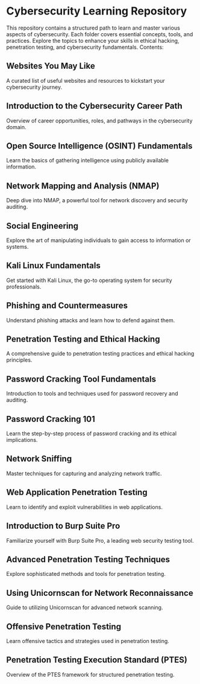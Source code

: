 # Cybersecurity Learning Repository

This repository contains a structured path to learn and master various aspects of cybersecurity. Each folder covers essential concepts, tools, and practices. Explore the topics to enhance your skills in ethical hacking, penetration testing, and cybersecurity fundamentals.
Contents:

## Websites You May Like
A curated list of useful websites and resources to kickstart your cybersecurity journey.

## Introduction to the Cybersecurity Career Path
Overview of career opportunities, roles, and pathways in the cybersecurity domain.

## Open Source Intelligence (OSINT) Fundamentals
Learn the basics of gathering intelligence using publicly available information.

## Network Mapping and Analysis (NMAP)
Deep dive into NMAP, a powerful tool for network discovery and security auditing.

## Social Engineering
Explore the art of manipulating individuals to gain access to information or systems.

## Kali Linux Fundamentals
Get started with Kali Linux, the go-to operating system for security professionals.

## Phishing and Countermeasures
Understand phishing attacks and learn how to defend against them.

## Penetration Testing and Ethical Hacking
A comprehensive guide to penetration testing practices and ethical hacking principles.

## Password Cracking Tool Fundamentals
Introduction to tools and techniques used for password recovery and auditing.

## Password Cracking 101
Learn the step-by-step process of password cracking and its ethical implications.

## Network Sniffing
Master techniques for capturing and analyzing network traffic.

## Web Application Penetration Testing
Learn to identify and exploit vulnerabilities in web applications.

## Introduction to Burp Suite Pro
Familiarize yourself with Burp Suite Pro, a leading web security testing tool.

## Advanced Penetration Testing Techniques
Explore sophisticated methods and tools for penetration testing.

## Using Unicornscan for Network Reconnaissance
Guide to utilizing Unicornscan for advanced network scanning.

## Offensive Penetration Testing
Learn offensive tactics and strategies used in penetration testing.

## Penetration Testing Execution Standard (PTES)
Overview of the PTES framework for structured penetration testing.
